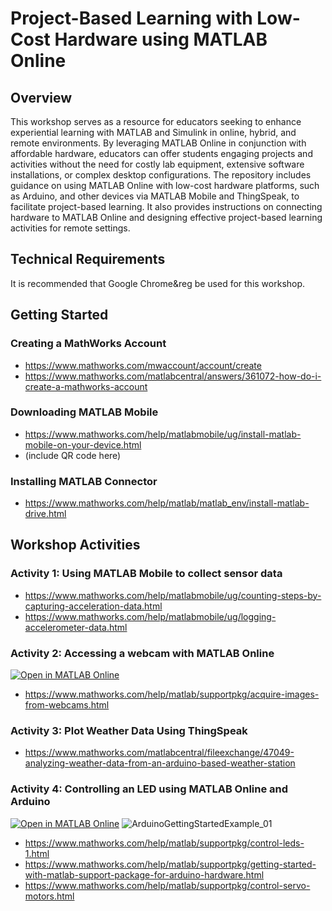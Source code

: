 # Project-Based Learning with Low-Cost Hardware using MATLAB Online

## Overview
This workshop serves as a resource for educators seeking to enhance experiential learning with MATLAB and Simulink in online, hybrid, and remote environments. By leveraging MATLAB Online in conjunction with affordable hardware, educators can offer students engaging projects and activities without the need for costly lab equipment, extensive software installations, or complex desktop configurations. The repository includes guidance on using MATLAB Online with low-cost hardware platforms, such as Arduino, and other devices via MATLAB Mobile and ThingSpeak, to facilitate project-based learning. It also provides instructions on connecting hardware to MATLAB Online and designing effective project-based learning activities for remote settings.

## Technical Requirements
It is recommended that Google Chrome&reg be used for this workshop.

## Getting Started
### Creating a MathWorks Account
- https://www.mathworks.com/mwaccount/account/create
- https://www.mathworks.com/matlabcentral/answers/361072-how-do-i-create-a-mathworks-account

### Downloading MATLAB Mobile
- https://www.mathworks.com/help/matlabmobile/ug/install-matlab-mobile-on-your-device.html
- (include QR code here)

### Installing MATLAB Connector
- https://www.mathworks.com/help/matlab/matlab_env/install-matlab-drive.html


## Workshop Activities
### Activity 1: Using MATLAB Mobile to collect sensor data
- https://www.mathworks.com/help/matlabmobile/ug/counting-steps-by-capturing-acceleration-data.html
- https://www.mathworks.com/help/matlabmobile/ug/logging-accelerometer-data.html

### Activity 2: Accessing a webcam with MATLAB Online
[![Open in MATLAB Online](https://www.mathworks.com/images/responsive/global/open-in-matlab-online.svg)](https://matlab.mathworks.com/open/github/v1?repo=nrobertsMW/Low-Cost-Hardware-with-MATLAB-Online&file=AcquiringASingleImageInALoopExample.mlx)
- https://www.mathworks.com/help/matlab/supportpkg/acquire-images-from-webcams.html

### Activity 3: Plot Weather Data Using ThingSpeak 
- https://www.mathworks.com/matlabcentral/fileexchange/47049-analyzing-weather-data-from-an-arduino-based-weather-station

### Activity 4: Controlling an LED using MATLAB Online and Arduino
[![Open in MATLAB Online](https://www.mathworks.com/images/responsive/global/open-in-matlab-online.svg)](https://matlab.mathworks.com/open/github/v1?repo=nrobertsMW/Low-Cost-Hardware-with-MATLAB-Online&file=ArduinoGettingStartedExample.mlx)
![ArduinoGettingStartedExample_01](https://github.com/user-attachments/assets/f454627e-ceac-4161-b3d6-21557bbf61fb)

- https://www.mathworks.com/help/matlab/supportpkg/control-leds-1.html
- https://www.mathworks.com/help/matlab/supportpkg/getting-started-with-matlab-support-package-for-arduino-hardware.html
- https://www.mathworks.com/help/matlab/supportpkg/control-servo-motors.html
